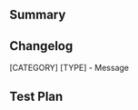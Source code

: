 ## Summary
<!-- What existing problem does the pull request solve? -->


## Changelog
<!--
    Help reviewers by writing your own changelog entry.

    CATEGORIES: [General, Android, iOS, or Internal]
    TYPES:      [Add, Change, Fix, or Remove]
    MESSAGE:    What and why

    Examples:
    1. [General] [Add] - Add promo banner capability to special events card
    2. [iOS] [Change] - Smooth transitions when navigating between tabs
    3. [Android] [Fix] - Fix a bug causing the user to be logged out
-->
[CATEGORY] [TYPE] - Message


## Test Plan
<!--
    Explain the steps taken to test this update.
    Include screenshots and/or videos if the pull request changes the user interface.
-->

